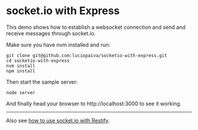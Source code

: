 
# socket.io with Express

This demo shows how to establish a websocket connection and send and receive messages through socket.io.

Make sure you have nvm installed and run:

    git clone git@github.com:luciopaiva/socketio-with-express.git
    cd socketio-with-express
    nvm install
    npm install

Then start the sample server:

    node server

And finally head your browser to http://localhost:3000 to see it working.

---

Also see [how to use socket.io with Restify](https://github.com/luciopaiva/socketio-with-restify).
